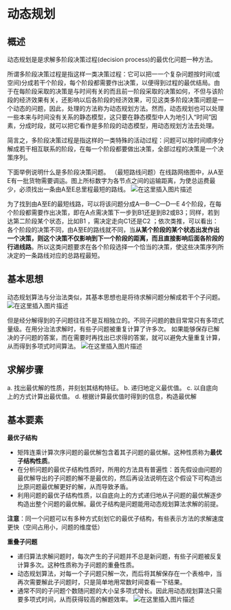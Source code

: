 # 动态规划

## 概述

动态规划是是求解多阶段决策过程(decision process)的最优化问题一种方法。

所谓多阶段决策过程是指这样一类决策过程：它可以把一一个复杂问题按时间(或空间)分成若干个阶段，每个阶段都需要作出决策，以便得到过程的最优结局。由于在每阶段采取的决策是与时间有关的而且前一阶段采取的决策如何，不但与该阶段的经济效果有关，还影响以后各阶段的经济效果，可见这类多阶段决策问题是一个动态的问题，因此，处理的方法称为动态规划方法。然而，动态规划也可以处理一些本来与时间没有关系的静态模型，这只要在静态模型中人为地引入“时间”因素，分成时段，就可以把它看作是多阶段的动态模型，用动态规划方法去处理。

简言之，多阶段决策过程是指这样的一类特殊的活动过程：问题可以按时间顺序分解成若干相互联系的阶段，在每一个阶段都要做出决策，全部过程的决策是一个决策序列。

下面举例说明什么是多阶段决策问题。
（最短路线问题）在线路网络图中，从A至E有一批货物需要调运。图上所标数字为各节点之间的运输距离，为使总运费最少，必须找出一条由A至E总里程最短的路线。
![在这里插入图片描述](https://img-blog.csdnimg.cn/20191027161855864.png#pic_center)

为了找到由A至E的最短线路，可以将该问题分成A—B—C—D—E 4个阶段，在每个阶段都需要作出决策，即在A点需决策下一步到B1还是到B2或B3；同样，若到达第二阶段某个状态，比如B1 ，需决定走向C1还是C2 ；依次类推，可以看出：各个阶段的决策不同，由A至E的路线就不同，当**从某个阶段的某个状态出发作出一个决策，则这个决策不仅影响到下一个阶段的距离，而且直接影响后面各阶段的行进线路**。所以这类问题要求在各个阶段选择一个恰当的决策，使这些决策序列所决定的一条路线对应的总路程最短。

## 基本思想

动态规划算法与分治法类似，其基本思想也是将待求解问题分解成若干个子问题。
![在这里插入图片描述](https://img-blog.csdnimg.cn/20191027164520610.png?x-oss-process=image/watermark,type_ZmFuZ3poZW5naGVpdGk,shadow_10,text_aHR0cHM6Ly9ibG9nLmNzZG4ubmV0L3QxODQzODYwNTAxOA==,size_16,color_FFFFFF,t_70#pic_center)

但是经分解得到的子问题往往不是互相独立的。不同子问题的数目常常只有多项式量级。在用分治法求解时，有些子问题被重复计算了许多次。
如果能够保存已解决的子问题的答案，而在需要时再找出已求得的答案，就可以避免大量重复计算，从而得到多项式时间算法。
![在这里插入图片描述](https://img-blog.csdnimg.cn/20191027165339695.png?x-oss-process=image/watermark,type_ZmFuZ3poZW5naGVpdGk,shadow_10,text_aHR0cHM6Ly9ibG9nLmNzZG4ubmV0L3QxODQzODYwNTAxOA==,size_16,color_FFFFFF,t_70#pic_center)


## 求解步骤

a. 找出最优解的性质，并刻划其结构特征。
b. 递归地定义最优值。
c. 以自底向上的方式计算出最优值。
d. 根据计算最优值时得到的信息，构造最优解

## 基本要素
**最优子结构**

- 矩阵连乘计算次序问题的最优解包含着其子问题的最优解。这种性质称为**最优子结构性质**。
- 在分析问题的最优子结构性质时，所用的方法具有普遍性：首先假设由问题的最优解导出的子问题的解不是最优的，然后再设法说明在这个假设下可构造出比原问题最优解更好的解，从而导致矛盾。
- 利用问题的最优子结构性质，以自底向上的方式递归地从子问题的最优解逐步构造出整个问题的最优解。最优子结构是问题能用动态规划算法求解的前提。

**注意**：同一个问题可以有多种方式刻划它的最优子结构，有些表示方法的求解速度更快（空间占用小，问题的维度低）

**重叠子问题**

- 递归算法求解问题时，每次产生的子问题并不总是新问题，有些子问题被反复计算多次。这种性质称为子问题的重叠性质。
- 动态规划算法，对每一个子问题只解一次，而后将其解保存在一个表格中，当再次需要解此子问题时，只是简单地用常数时间查看一下结果。
- 通常不同的子问题个数随问题的大小呈多项式增长。因此用动态规划算法只需要多项式时间，从而获得较高的解题效率。
  ![在这里插入图片描述](https://img-blog.csdnimg.cn/20191027171613917.png?x-oss-process=image/watermark,type_ZmFuZ3poZW5naGVpdGk,shadow_10,text_aHR0cHM6Ly9ibG9nLmNzZG4ubmV0L3QxODQzODYwNTAxOA==,size_16,color_FFFFFF,t_70#pic_center)